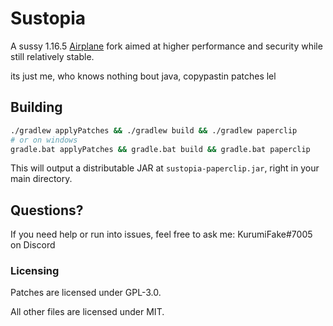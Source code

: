 # Sustopia

A sussy 1.16.5 [Airplane](https://airplane.gg) fork aimed at higher performance and security while still relatively stable.

its just me, who knows nothing bout java, copypastin patches lel

## Building

```bash
./gradlew applyPatches && ./gradlew build && ./gradlew paperclip
# or on windows
gradle.bat applyPatches && gradle.bat build && gradle.bat paperclip
```

This will output a distributable JAR at `sustopia-paperclip.jar`, right in your main directory.

## Questions?

If you need help or run into issues, feel free to ask me: KurumiFake#7005 on Discord

### Licensing

Patches are licensed under GPL-3.0.

All other files are licensed under MIT.
